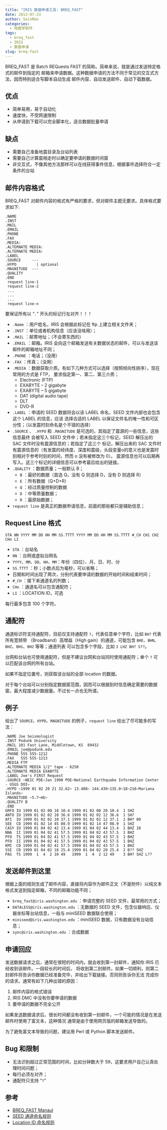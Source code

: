 ```yaml
---
title: "IRIS 数据申请工具: BREQ_FAST"
date: 2013-07-23
author: SeisMan
categories:
  - 地震学软件
tags:
  - breq_fast
  - IRIS
  - 数据申请
slug: breq-fast
---
```


BREQ\_FAST 是 Batch REQuests FAST 的简称。简单来说，就是通过发送特定格式的邮件到指定的
邮箱来申请数据。这种数据申请的方法不同于常见的交互式方法，因而特别适合写脚本自动生成
邮件内容、自动发送邮件、自动下载数据。

<!--more-->

## 优点

-   简单易用，易于自动化
-   速度快，不受网速限制
-   从申请到下载可以完全脚本化，适合数据批量申请

## 缺点

-   需要自己准备地震目录及台站列表
-   需要自己计算震相走时以确定要申请的数据时间窗
-   非交互式，不像其他方法那样可以在线获得事件信息，根据事件选择符合一定条件的台站

## 邮件内容格式

BREQ\_FAST 对邮件内容的格式有严格的要求，但对邮件主题无要求。具体格式要求如下:

    .NAME
    .INST
    .MAIL
    .EMAIL
    .PHONE
    .FAX
    .MEDIA:
    .ALTERNATE MEDIA:
    .ALTERNATE MEDIA:
    .LABEL
    .SOURCE     ---
    .HYPO         | optional
    .MAGNITUDE  ---
    .QUALITY
    .END
     request line-1
     request line-2
     ...
     ...
     ...
     request line-n

要保证所有以 “`.`” 开头的标记行左对齐！！！

-   `.Name` ：用户姓名，IRIS 会根据此标记在 ftp 上建立相关文件夹；
-   `.INST` ：单位或者机构信息（应该没啥用）；
-   `.MAIL` ：邮寄地址；（不会寄东西的）
-   `.EMAIL` ：邮箱。IRIS 会向这个邮箱发送有关数据状态的邮件，可以与发送该邮件的邮箱地址不同；
-   `.PHONE` ：电话；（没用）
-   `.FAX` ：传真；（没用）
-   `.MEDIA` ：数据获取介质。有如下几种方式可以选择（按照倾向性排序），现在常用的方式是 FTP，
    要求指定第一、第二、第三介质；
    -   Electronic (FTP)
    -   EXABYTE – 2 gigabyte
    -   EXABYTE – 5 gigabyte
    -   DAT (digital audio tape)
    -   DLT
    -   DVD-R
-   `.LABEL` ：申请的 SEED 数据将会以该 LABEL 命名，SEED 文件内部也会包含这个 LABEL 的信息，应该
    选择合适的 LABEL 以保证文件名的唯一性和可区分性；（以发震时刻命名是个不错的选择）
-   `.SOURCE` 、 `.HYPO` 和 `.MAGNITUDE`  是可选的，其指定了震源的一些信息，这些信息最终
    会被写入 SEED 文件中；若未指定这三个标记，SEED 解压出的 SAC 文件时没有震源信息的；若指定了这三个
    标记，解压出来的 SAC 文件时有震源信息的（有发震的经纬度、深度和震级，头段变量o的意义也是发震时刻相对于参考时刻的时间，然而 o 没有被修改为 0）。
    震源信息也可以后期再写入。这三个标记的详细信息可以参考最后给出的链接。
-   `.QUALITY` ：数据质量；一般默认 B；
    -   `B` ：最好的数据（首选 Q，没有 Q 则选择 D，没有 D 则选择 R）
    -   `E` ：所有数据（Q+D+R）
    -   `Q` ：经过质量控制的数据
    -   `D` ：中等质量数据；
    -   `R` ：最原始数据；
-   `request line` 是真正的数据申请信息，前面的那些都只是辅助信息；

## Request Line 格式

    STA NN YYYY MM DD HH MM SS.TTTT YYYY MM DD HH MM SS.TTTT #_CH CH1 CH2 CHn LI

-   `STA` ：台站名
-   `NN` ：台网或虚拟台网名
-   `YYYY`、`MM`、`DD`、`HH`、`MM`：年份（四位）、月、日、时、分
-   `SS.TTTT` ：秒；小数点后为毫秒，可以省略；
-   日期和时间出现了两次，分别代表要申请的数据的开始时间和结束时间；
-   `#_CH` ：接下来通道名的列数；
-   `CHn` ：通道名可以包含通配符；
-   `LI` ：LOCATION ID，可选

每行最多包含 100 个字符。

## 通配符

通道标识符支持通配符，目前仅支持通配符 `?`，代表任意单个字符，比如 `BH?` 代表所有宽频带
（Broadband）高增益（High gain）的通道，可能包含 `BHE`、`BHN`、`BHZ`、`BH1`、`BH2` 等等；通道列表
可以包含多个字段，比如 `3 LHZ BH? S??`。

台网和台站也可使用通配符，但是不建议台网和台站同时使用通配符；单个 `?` 可以匹配该台网的所有台站。

如果不指定位置号，则获取该台站的全部 location 的数据。

对于每个台站可以分别指定数据窗范围，因而可以根据到时信息确定需要的数据窗，最大程度减少数据量。不过长一点也无所谓。

## 例子

给出了 `SOURCE`、`HYPO`、`MAGNITUDE` 的例子，`request line` 给出了尽可能多的写法：

    .NAME Joe Seismologist
    .INST Podunk University
    .MAIL 101 Fast Lane, Middletown, KS  89432
    .EMAIL joe@podunk.edu
    .PHONE 555 555-1212
    .FAX   555 555-1213
    .MEDIA FTP
    .ALTERNATE MEDIA 1/2" tape - 6250
    .ALTERNATE MEDIA EXABYTE
    .LABEL Joe's FIRST Request
    .SOURCE ~NEIC PDE~Jan 1990 PDE~National Earthquake Information Center - USGS DOI~
    .HYPO ~1999 01 02 20 21 32.62~ 13.408~ 144.439~135.0~18~216~Mariana Islands~
    .MAGNITUDE ~5.7~mb~
    .QUALITY B
    .END
    GRFO IU 1999 01 02 00 18 10.4 1999 01 02 00 20 10.4  1 SHZ
    ANTO IU 1999 01 02 02 10 36.6 1999 01 02 02 12 36.6  1 SH?
    AFI  IU 1999 01 02 02 10 37.1 1999 01 02 02 12 37.1  1 BH? 00
    SEE  CD 1999 01 02 14 45 08.9 1999 01 02 14 47 08.9  1 SHZ
    CASY IU 1999 01 04 02 42 13.4 1999 01 04 02 44 13.4  1 BHZ 10
    NNA  II 1999 01 04 02 41 57.5 1999 01 04 02 43 57.5  1 BHZ
    PFO  TS 1999 01 04 02 41 57.5 1999 01 04 02 43 57.5  1 BHZ
    PFO  II 1999 01 04 02 41 57.5 1999 01 04 02 43 57.5  1 BHZ
    KMI  CD 1999 01 04 02 41 57.5 1999 01 04 02 43 57.5  1 BHZ
    SSE  CD 1999 01 04 02 18 25.4 1999 01 04 02 20 25.4  2 B?? SHZ
    PAS  TS 1999  1  4  2 10 49   1999  1  4  2 12 49    3 BH? SHZ L??

## 发送邮件到这里

根据上面的规则生成了邮件内容，直接将内容作为邮件正文（不是附件）以纯文本格式发送到指定邮箱，不同的邮箱功能不同；

-   `breq_fast@iris.washington.edu` ：申请完整的 SEED 文件，最常用的方式；
-   `DATALESS@iris.washington.edu`  ：无数据的 SEED 文件，包含仪器响应、仪器坐标等台站信息，一般与 miniSEED 数据联合使用；
-   `miniseed@iris.washington.edu`  ：miniSEED 数据，只有数据没有台站信息；
-   `sync@iris.washington.edu` ：合成数据

## 申请回应

发送数据请求之后，通常在很短的时间内，就会收到第一封邮件，通知你 IRIS 已经收到该邮件。一段较长的时间后，
将收到第二封邮件。如果一切顺利，则第二封邮件将告诉你数据已经准备完毕，并给出下载链接。否则则告诉你无法
完成你的请求。通常有如下几种出错的原因：

1.  邮件内容的格式错误
2.  IRIS DMC 中没有你要申请的数据
3.  要申请的数据不完全公开

如果发送数据请求后，很长时间都没有收到第一封邮件，一个可能的情况是在发送邮件时使用了富文本，这种情况
通常是由于使用网页版的邮箱发送导致的。

为了避免富文本导致的问题，建议用 Perl 或 Python 脚本发送邮件。

## Bug 和限制

-   无法识别超过正常范围的时间，比如分钟数大于 59，这要求用户自己认真处理时间问题；
-   每行必须左对齐；
-   通配符只支持 “`?`”

## 参考

- [BREQ_FAST Manaul](http://www.iris.edu/dms/nodes/dmc/manuals/breq_fast/)
- [SEED 通道命名规则](http://www.iris.edu/manuals/SEED_appA.htm)
- [Location ID 命名规则](http://www.iris.edu/dms/newsletter/vol1/no1/specification-of-seismograms-the-location-identifier/)
